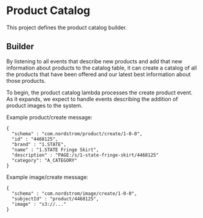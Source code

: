 # Product Catalog

This project defines the product catalog builder.

## Builder

By listening to all events that describe new products and add that new information about products to the catalog table, it can create a catalog of all the products that have been offered and our latest best information about those products.

To begin, the product catalog lambda processes the create product event.  As it expands, we expect to handle events describing the addition of product images to the system.

Example product/create message:
```
{
  "schema" : "com.nordstrom/product/create/1-0-0",
  "id" : "4468125",
  "brand" : "1.STATE",
  "name" : "1.STATE Fringe Skirt",
  "description" : "PAGE:/s/1-state-fringe-skirt/4468125"
  "category": "A_CATEGORY"
}
```

Example image/create message:
```
{
  "schema" : "com.nordstrom/image/create/1-0-0",
  "subjectId" : "product/4468125",
  "image" : "s3://..."
}
```
